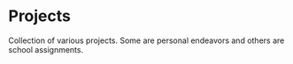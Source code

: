 # Projects
Collection of various projects. Some are personal endeavors and others are school assignments.
